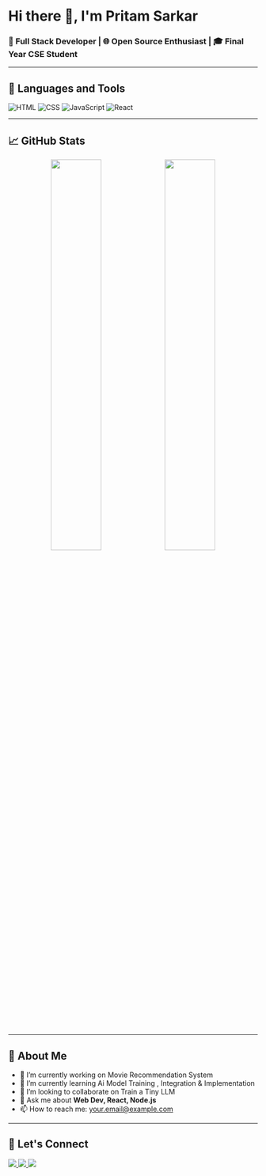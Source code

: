 # Hi there 👋, I'm Pritam Sarkar
### 🚀 Full Stack Developer | 🌐 Open Source Enthusiast | 🎓 Final Year CSE Student

---

## 🧰 Languages and Tools
![HTML](https://img.shields.io/badge/-HTML5-E34F26?logo=html5&logoColor=white&style=flat)
![CSS](https://img.shields.io/badge/-CSS3-1572B6?logo=css3&logoColor=white&style=flat)
![JavaScript](https://img.shields.io/badge/-JavaScript-F7DF1E?logo=javascript&logoColor=black&style=flat)
![React](https://img.shields.io/badge/-React-61DAFB?logo=react&logoColor=black&style=flat)
<!-- Add more badges for tools/technologies you use -->

---

## 📈 GitHub Stats
<p align="center">
  <img src="https://github-readme-stats.vercel.app/api?username=yourusername&show_icons=true&theme=radical" width="45%"/>
  <img src="https://streak-stats.demolab.com?user=yourusername&theme=radical&date_format=M%20j%5B%2C%20Y%5D" width="45%"/>
</p>

---

## 📌 About Me
- 🔭 I’m currently working on Movie Recommendation System
- 🌱 I’m currently learning Ai Model Training , Integration & Implementation
- 👯 I’m looking to collaborate on Train a Tiny LLM
- 💬 Ask me about **Web Dev, React, Node.js**
- 📫 How to reach me: [your.email@example.com](mailto:your.email@example.com)

---

## 📣 Let's Connect
<p>
  <a href="https://www.linkedin.com/in/yourprofile">
    <img src="https://img.shields.io/badge/-LinkedIn-0077B5?logo=linkedin&style=flat" />
  </a>
  <a href="https://twitter.com/yourprofile">
    <img src="https://img.shields.io/badge/-Twitter-1DA1F2?logo=twitter&style=flat" />
  </a>
  <a href="https://yourportfolio.com">
    <img src="https://img.shields.io/badge/-Portfolio-FF5722?logo=Firefox-Browser&style=flat" />
  </a>
</p>
